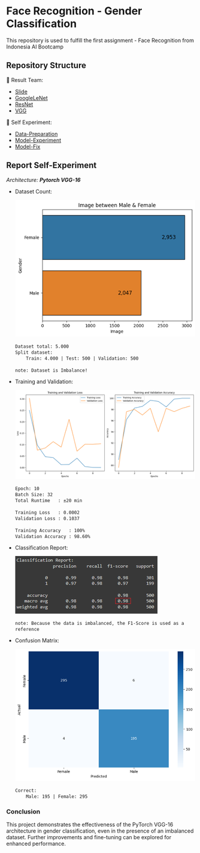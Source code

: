 # Face Recognition - Gender Classification
This repository is used to fulfill the first assignment - Face Recognition from Indonesia AI Bootcamp

## Repository Structure
🔗 Result Team:
- [Slide](https://github.com/dikhaarianda/Gender-Face-Classification/blob/master/ResultTeam/Slide%20Presentation_CV-1.pdf)
- [GoogleLeNet](https://github.com/dikhaarianda/Gender-Face-Classification/blob/master/ResultTeam/Model-GoogleLeNet.ipynb)
- [ResNet](https://github.com/dikhaarianda/Gender-Face-Classification/blob/master/ResultTeam/Model-ResNet.ipynb)
- [VGG](https://github.com/dikhaarianda/Gender-Face-Classification/blob/master/ResultTeam/Model-VGG.ipynb)

🔗 Self Experiment:
- [Data-Preparation](https://github.com/dikhaarianda/Gender-Face-Classification/blob/master/DataPreparation.ipynb)
- [Model-Experiment](https://github.com/dikhaarianda/Gender-Face-Classification/blob/master/Model_Experiment.ipynb)
- [Model-Fix](https://github.com/dikhaarianda/Gender-Face-Classification/blob/master/Model_Fix.ipynb)

## Report Self-Experiment
*Architecture: **Pytorch VGG-16***

- Dataset Count:

    ![Dataset](https://github.com/dikhaarianda/Gender-Face-Classification/blob/master/assets/DatsetCount.png)
    ```
    Dataset total: 5.000
    Split dataset: 
        Train: 4.000 | Test: 500 | Validation: 500 
    
    note: Dataset is Imbalance!
    ```

- Training and Validation:

    ![Chart](https://github.com/dikhaarianda/Gender-Face-Classification/blob/master/assets/Chart_TrainingValidate.png)
    ```
    Epoch: 10
    Batch Size: 32
    Total Runtime   : ±20 min

    Training Loss   : 0.0002
    Validation Loss	: 0.1037

    Training Accuracy	: 100%
    Validation Accuracy	: 98.60%
    ```

- Classification Report:

    ![Report](https://github.com/dikhaarianda/Gender-Face-Classification/blob/master/assets/ClassificationReport.png)
    ```
    note: Because the data is imbalanced, the F1-Score is used as a reference
    ```

- Confusion Matrix:

    ![confusion](https://github.com/dikhaarianda/Gender-Face-Classification/blob/master/assets/ConfusionMatrix.png)
    ```
    Correct:
        Male: 195 | Female: 295
    ```

### Conclusion
This project demonstrates the effectiveness of the PyTorch VGG-16 architecture in gender classification, even in the presence of an imbalanced dataset. Further improvements and fine-tuning can be explored for enhanced performance.
